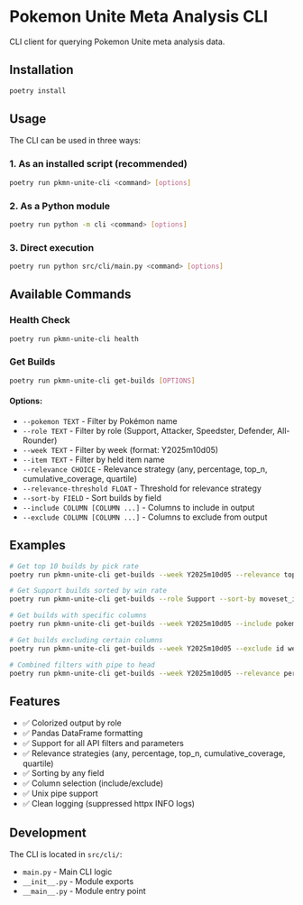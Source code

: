 # Pokemon Unite Meta Analysis CLI

CLI client for querying Pokemon Unite meta analysis data.

## Installation

```bash
poetry install
```

## Usage

The CLI can be used in three ways:

### 1. As an installed script (recommended)
```bash
poetry run pkmn-unite-cli <command> [options]
```

### 2. As a Python module
```bash
poetry run python -m cli <command> [options]
```

### 3. Direct execution
```bash
poetry run python src/cli/main.py <command> [options]
```

## Available Commands

### Health Check
```bash
poetry run pkmn-unite-cli health
```

### Get Builds
```bash
poetry run pkmn-unite-cli get-builds [OPTIONS]
```

#### Options:
- `--pokemon TEXT` - Filter by Pokémon name
- `--role TEXT` - Filter by role (Support, Attacker, Speedster, Defender, All-Rounder)
- `--week TEXT` - Filter by week (format: Y2025m10d05)
- `--item TEXT` - Filter by held item name
- `--relevance CHOICE` - Relevance strategy (any, percentage, top_n, cumulative_coverage, quartile)
- `--relevance-threshold FLOAT` - Threshold for relevance strategy
- `--sort-by FIELD` - Sort builds by field
- `--include COLUMN [COLUMN ...]` - Columns to include in output
- `--exclude COLUMN [COLUMN ...]` - Columns to exclude from output

## Examples

```bash
# Get top 10 builds by pick rate
poetry run pkmn-unite-cli get-builds --week Y2025m10d05 --relevance top_n --relevance-threshold 10

# Get Support builds sorted by win rate
poetry run pkmn-unite-cli get-builds --role Support --sort-by moveset_item_win_rate

# Get builds with specific columns
poetry run pkmn-unite-cli get-builds --week Y2025m10d05 --include pokemon role moveset_item_win_rate

# Get builds excluding certain columns
poetry run pkmn-unite-cli get-builds --week Y2025m10d05 --exclude id week rank

# Combined filters with pipe to head
poetry run pkmn-unite-cli get-builds --week Y2025m10d05 --relevance percentage --relevance-threshold 5.0 --sort-by moveset_item_win_rate | head -20
```

## Features

- ✅ Colorized output by role
- ✅ Pandas DataFrame formatting
- ✅ Support for all API filters and parameters
- ✅ Relevance strategies (any, percentage, top_n, cumulative_coverage, quartile)
- ✅ Sorting by any field
- ✅ Column selection (include/exclude)
- ✅ Unix pipe support
- ✅ Clean logging (suppressed httpx INFO logs)

## Development

The CLI is located in `src/cli/`:
- `main.py` - Main CLI logic
- `__init__.py` - Module exports
- `__main__.py` - Module entry point
